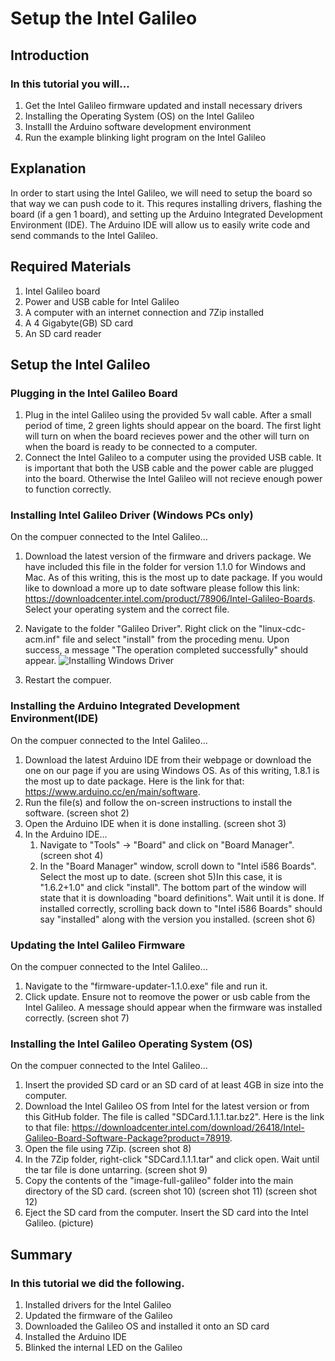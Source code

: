 # Setup the Intel Galileo

## Introduction

### In this tutorial you will...
  1. Get the Intel Galileo firmware updated and install necessary drivers
  2. Installing the Operating System (OS) on the Intel Galileo
  3. Installl the Arduino software development environment
  4. Run the example blinking light program on the Intel Galileo
  
## Explanation
 
 In order to start using the Intel Galileo, we will need to setup the board so that way we can push code to it. This requres
 installing drivers, flashing the board (if a gen 1 board), and setting up the Arduino Integrated Development Environment (IDE).
 The Arduino IDE will allow us to easily write code and send commands to the Intel Galileo. 
 
## Required Materials
 
 1. Intel Galileo board
 2. Power and USB cable for Intel Galileo
 3. A computer with an internet connection and 7Zip installed
 4. A 4 Gigabyte(GB) SD card 
 5. An SD card reader
 
## Setup the Intel Galileo

### Plugging in the Intel Galileo Board
 1. Plug in the intel Galileo using the provided 5v wall cable. After a small period of time, 2 green lights should appear on the board. The first light will turn on when the board recieves power and the other will turn on when the board is ready to be connected to a computer.
 2. Connect the Intel Galileo to a computer using the provided USB cable. It is important that both the USB cable and the power cable are plugged into the board. Otherwise the Intel Galileo will not recieve enough power to function correctly.

### Installing Intel Galileo Driver (Windows PCs only)

On the compuer connected to the Intel Galileo...
 1. Download the latest version of the firmware and drivers package. We have included this file in the folder for version 1.1.0 for Windows and Mac. As of this writing, this is the most up to date package. If you would like to download a more up to date software please follow this link: https://downloadcenter.intel.com/product/78906/Intel-Galileo-Boards. Select your operating system and the correct file.
 2. Navigate to the folder "Galileo Driver". Right click on the "linux-cdc-acm.inf" file and select "install" from the proceding menu. Upon success, a message "The operation completed successfully" should appear.
![Installing Windows Driver](https://cloud.githubusercontent.com/assets/22579849/23929965/9145b500-08e6-11e7-950e-1ef34fe9a166.PNG)

 3. Restart the compuer.
 
### Installing the Arduino Integrated Development Environment(IDE)
On the compuer connected to the Intel Galileo...
 1. Download the latest Arduino IDE from their webpage or download the one on our page if you are using Windows OS. As of this writing, 1.8.1 is the most up to date package. Here is the link for that: https://www.arduino.cc/en/main/software.
 2. Run the file(s) and follow the on-screen instructions to install the software. (screen shot 2)
 3. Open the Arduino IDE when it is done installing. (screen shot 3)
 4. In the Arduino IDE...
    1. Navigate to "Tools" -> "Board" and click on "Board Manager". (screen shot 4)
    2. In the "Board Manager" window, scroll down to "Intel i586 Boards". Select the most up to date. (screen shot 5)In this case, it is "1.6.2+1.0" and click "install". The bottom part of the window will state that it is downloading "board definitions". Wait until it is done. If installed correctly, scrolling back down to "Intel i586 Boards" should say "installed" along with the version you installed. (screen shot 6)

### Updating the Intel Galileo Firmware
On the compuer connected to the Intel Galileo...
 1. Navigate to the "firmware-updater-1.1.0.exe" file and run it.
 2. Click update. Ensure not to reomove the power or usb cable from the Intel Galileo. A message should appear when the firmware was installed correctly. (screen shot 7)
 
### Installing the Intel Galileo Operating System (OS)
On the compuer connected to the Intel Galileo...
 1. Insert the provided SD card or an SD card of at least 4GB in size into the computer.
 2. Download the Intel Galileo OS from Intel for the latest version or from this GitHub folder. The file is called "SDCard.1.1.1.tar.bz2". Here is the link to that file: https://downloadcenter.intel.com/download/26418/Intel-Galileo-Board-Software-Package?product=78919.
 3. Open the file using 7Zip. (screen shot 8)
 4. In the 7Zip folder, right-click "SDCard.1.1.1.tar" and click open. Wait until the tar file is done untarring. (screen shot 9)
 5. Copy the contents of the "image-full-galileo" folder into the main directory of the SD card. (screen shot 10) (screen shot 11) (screen shot 12)
 6. Eject the SD card from the computer. Insert the SD card into the Intel Galileo. (picture)
## Summary
 
### In this tutorial we did the following.
 
  1. Installed drivers for the Intel Galileo
  2. Updated the firmware of the Galileo
  3. Downloaded the Galileo OS and installed it onto an SD card
  4. Installed the Arduino IDE
  5. Blinked the internal LED on the Galileo
